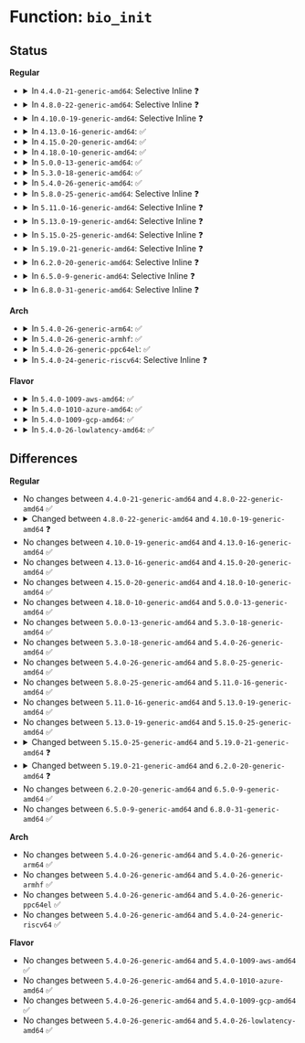 # Function: <code>bio_init</code>

## Status
<b>Regular</b>
<ul>
<li>
<details>
<summary>In <code>4.4.0-21-generic-amd64</code>: Selective Inline ❓</summary>

```c
void bio_init(struct bio * bio)
```

```json
{
  "name": "bio_init",
  "collision_type": "Unique Global",
  "inline_type": "Selective",
  "funcs": [
    {
      "addr": 18446744071582712336,
      "name": "bio_init",
      "external": true,
      "loc": "block/bio.c:269",
      "file": "block/bio.c",
      "inline": "not declared, inlined",
      "caller_inline": [
        "block/bio.c:bio_alloc_bioset"
      ],
      "caller_func": [
        "drivers/md/dm.c:dm_create"
      ]
    }
  ],
  "symbols": [
    {
      "addr": 18446744071582712336,
      "name": "bio_init",
      "section": ".text",
      "bind": "STB_GLOBAL",
      "size": 74
    }
  ]
}
```
</details>
</li>
<li>
<details>
<summary>In <code>4.8.0-22-generic-amd64</code>: Selective Inline ❓</summary>

```c
void bio_init(struct bio * bio)
```

```json
{
  "name": "bio_init",
  "collision_type": "Unique Global",
  "inline_type": "Selective",
  "funcs": [
    {
      "addr": 18446744071582994935,
      "name": "bio_init",
      "external": true,
      "loc": "block/bio.c:273",
      "file": "block/bio.c",
      "inline": "not declared, inlined",
      "caller_inline": [
        "block/bio.c:bio_alloc_bioset"
      ],
      "caller_func": [
        "drivers/md/dm.c:dm_create"
      ]
    }
  ],
  "symbols": [
    {
      "addr": 18446744071582989408,
      "name": "bio_init",
      "section": ".text",
      "bind": "STB_GLOBAL",
      "size": 74
    }
  ]
}
```
</details>
</li>
<li>
<details>
<summary>In <code>4.10.0-19-generic-amd64</code>: Selective Inline ❓</summary>

```c
void bio_init(struct bio * bio, struct bio_vec * table, short unsigned int max_vecs)
```

```json
{
  "name": "bio_init",
  "collision_type": "Unique Global",
  "inline_type": "Selective",
  "funcs": [
    {
      "addr": 18446744071583099863,
      "name": "bio_init",
      "external": true,
      "loc": "block/bio.c:273",
      "file": "block/bio.c",
      "inline": "not declared, inlined",
      "caller_inline": [
        "block/bio.c:bio_alloc_bioset"
      ],
      "caller_func": [
        "fs/block_dev.c:__blkdev_direct_IO_simple",
        "drivers/md/dm.c:dm_create"
      ]
    }
  ],
  "symbols": [
    {
      "addr": 18446744071583093968,
      "name": "bio_init",
      "section": ".text",
      "bind": "STB_GLOBAL",
      "size": 83
    }
  ]
}
```
</details>
</li>
<li>
<details>
<summary>In <code>4.13.0-16-generic-amd64</code>: ✅</summary>

```c
void bio_init(struct bio * bio, struct bio_vec * table, short unsigned int max_vecs)
```

```json
{
  "name": "bio_init",
  "collision_type": "Unique Global",
  "inline_type": "No",
  "funcs": [
    {
      "addr": 18446744071583150640,
      "name": "bio_init",
      "external": true,
      "loc": "block/bio.c:277",
      "file": "block/bio.c",
      "inline": "seen, unknown",
      "caller_inline": [],
      "caller_func": [
        "fs/block_dev.c:__blkdev_direct_IO_simple",
        "block/bio.c:bio_alloc_bioset",
        "block/bio.c:bio_alloc_bioset",
        "drivers/md/dm.c:dm_create"
      ]
    }
  ],
  "symbols": [
    {
      "addr": 18446744071583150640,
      "name": "bio_init",
      "section": ".text",
      "bind": "STB_GLOBAL",
      "size": 83
    }
  ]
}
```
</details>
</li>
<li>
<details>
<summary>In <code>4.15.0-20-generic-amd64</code>: ✅</summary>

```c
void bio_init(struct bio * bio, struct bio_vec * table, short unsigned int max_vecs)
```

```json
{
  "name": "bio_init",
  "collision_type": "Unique Global",
  "inline_type": "No",
  "funcs": [
    {
      "addr": 18446744071583325792,
      "name": "bio_init",
      "external": true,
      "loc": "block/bio.c:277",
      "file": "block/bio.c",
      "inline": "seen, unknown",
      "caller_inline": [],
      "caller_func": [
        "fs/block_dev.c:__blkdev_direct_IO_simple",
        "block/bio.c:bio_alloc_bioset",
        "block/bio.c:bio_alloc_bioset",
        "drivers/md/dm.c:dm_create"
      ]
    }
  ],
  "symbols": [
    {
      "addr": 18446744071583325792,
      "name": "bio_init",
      "section": ".text",
      "bind": "STB_GLOBAL",
      "size": 83
    }
  ]
}
```
</details>
</li>
<li>
<details>
<summary>In <code>4.18.0-10-generic-amd64</code>: ✅</summary>

```c
void bio_init(struct bio * bio, struct bio_vec * table, short unsigned int max_vecs)
```

```json
{
  "name": "bio_init",
  "collision_type": "Unique Global",
  "inline_type": "No",
  "funcs": [
    {
      "addr": 18446744071583534560,
      "name": "bio_init",
      "external": true,
      "loc": "block/bio.c:277",
      "file": "block/bio.c",
      "inline": "seen, unknown",
      "caller_inline": [],
      "caller_func": [
        "fs/block_dev.c:__blkdev_direct_IO_simple",
        "block/bio.c:bio_alloc_bioset",
        "block/bio.c:bio_alloc_bioset",
        "drivers/md/dm.c:dm_create"
      ]
    }
  ],
  "symbols": [
    {
      "addr": 18446744071583534560,
      "name": "bio_init",
      "section": ".text",
      "bind": "STB_GLOBAL",
      "size": 83
    }
  ]
}
```
</details>
</li>
<li>
<details>
<summary>In <code>5.0.0-13-generic-amd64</code>: ✅</summary>

```c
void bio_init(struct bio * bio, struct bio_vec * table, short unsigned int max_vecs)
```

```json
{
  "name": "bio_init",
  "collision_type": "Unique Global",
  "inline_type": "No",
  "funcs": [
    {
      "addr": 18446744071583658048,
      "name": "bio_init",
      "external": true,
      "loc": "block/bio.c:279",
      "file": "block/bio.c",
      "inline": "seen, unknown",
      "caller_inline": [],
      "caller_func": [
        "fs/block_dev.c:__blkdev_direct_IO_simple",
        "fs/iomap.c:iomap_read_page_sync",
        "block/bio.c:bio_alloc_bioset",
        "block/bio.c:bio_alloc_bioset",
        "drivers/lightnvm/core.c:nvm_bb_chunk_sense",
        "drivers/md/dm.c:__process_bio",
        "drivers/md/dm.c:__split_and_process_bio"
      ]
    }
  ],
  "symbols": [
    {
      "addr": 18446744071583658048,
      "name": "bio_init",
      "section": ".text",
      "bind": "STB_GLOBAL",
      "size": 83
    }
  ]
}
```
</details>
</li>
<li>
<details>
<summary>In <code>5.3.0-18-generic-amd64</code>: ✅</summary>

```c
void bio_init(struct bio * bio, struct bio_vec * table, short unsigned int max_vecs)
```

```json
{
  "name": "bio_init",
  "collision_type": "Unique Global",
  "inline_type": "No",
  "funcs": [
    {
      "addr": 18446744071583844784,
      "name": "bio_init",
      "external": true,
      "loc": "block/bio.c:267",
      "file": "block/bio.c",
      "inline": "seen, unknown",
      "caller_inline": [],
      "caller_func": [
        "fs/block_dev.c:__blkdev_direct_IO_simple",
        "fs/iomap/buffered-io.c:iomap_read_page_sync",
        "block/bio.c:bio_alloc_bioset",
        "block/bio.c:bio_alloc_bioset",
        "drivers/lightnvm/core.c:nvm_bb_chunk_sense",
        "drivers/md/dm.c:__process_bio",
        "drivers/md/dm.c:__split_and_process_bio"
      ]
    }
  ],
  "symbols": [
    {
      "addr": 18446744071583844784,
      "name": "bio_init",
      "section": ".text",
      "bind": "STB_GLOBAL",
      "size": 80
    }
  ]
}
```
</details>
</li>
<li>
<details>
<summary>In <code>5.4.0-26-generic-amd64</code>: ✅</summary>

```c
void bio_init(struct bio * bio, struct bio_vec * table, short unsigned int max_vecs)
```

```json
{
  "name": "bio_init",
  "collision_type": "Unique Global",
  "inline_type": "No",
  "funcs": [
    {
      "addr": 18446744071583946816,
      "name": "bio_init",
      "external": true,
      "loc": "block/bio.c:270",
      "file": "block/bio.c",
      "inline": "seen, unknown",
      "caller_inline": [],
      "caller_func": [
        "fs/block_dev.c:__blkdev_direct_IO_simple",
        "fs/iomap/buffered-io.c:iomap_read_page_sync",
        "block/bio.c:bio_alloc_bioset",
        "block/bio.c:bio_alloc_bioset",
        "drivers/lightnvm/core.c:nvm_bb_chunk_sense",
        "drivers/md/dm.c:__process_bio",
        "drivers/md/dm.c:__split_and_process_bio"
      ]
    }
  ],
  "symbols": [
    {
      "addr": 18446744071583946816,
      "name": "bio_init",
      "section": ".text",
      "bind": "STB_GLOBAL",
      "size": 83
    }
  ]
}
```
</details>
</li>
<li>
<details>
<summary>In <code>5.8.0-25-generic-amd64</code>: Selective Inline ❓</summary>

```c
void bio_init(struct bio * bio, struct bio_vec * table, short unsigned int max_vecs)
```

```json
{
  "name": "bio_init",
  "collision_type": "Unique Global",
  "inline_type": "Selective",
  "funcs": [
    {
      "addr": 18446744071584346480,
      "name": "bio_init",
      "external": true,
      "loc": "block/bio.c:274",
      "file": "block/bio.c",
      "inline": "not declared, inlined",
      "caller_inline": [
        "block/bio.c:bio_alloc_bioset"
      ],
      "caller_func": [
        "fs/block_dev.c:__blkdev_direct_IO_simple",
        "fs/iomap/buffered-io.c:iomap_read_page_sync",
        "drivers/lightnvm/core.c:nvm_bb_chunk_sense",
        "drivers/md/dm.c:__process_bio",
        "drivers/md/dm.c:__split_and_process_bio"
      ]
    }
  ],
  "symbols": [
    {
      "addr": 18446744071584338400,
      "name": "bio_init",
      "section": ".text",
      "bind": "STB_GLOBAL",
      "size": 83
    }
  ]
}
```
</details>
</li>
<li>
<details>
<summary>In <code>5.11.0-16-generic-amd64</code>: Selective Inline ❓</summary>

```c
void bio_init(struct bio * bio, struct bio_vec * table, short unsigned int max_vecs)
```

```json
{
  "name": "bio_init",
  "collision_type": "Unique Global",
  "inline_type": "Selective",
  "funcs": [
    {
      "addr": 18446744071584463208,
      "name": "bio_init",
      "external": true,
      "loc": "block/bio.c:278",
      "file": "block/bio.c",
      "inline": "not declared, inlined",
      "caller_inline": [
        "block/bio.c:bio_alloc_bioset"
      ],
      "caller_func": [
        "fs/block_dev.c:__blkdev_direct_IO_simple",
        "fs/iomap/buffered-io.c:iomap_read_page_sync",
        "drivers/lightnvm/core.c:nvm_bb_chunk_sense",
        "drivers/md/dm.c:__send_empty_flush"
      ]
    }
  ],
  "symbols": [
    {
      "addr": 18446744071584455920,
      "name": "bio_init",
      "section": ".text",
      "bind": "STB_GLOBAL",
      "size": 83
    }
  ]
}
```
</details>
</li>
<li>
<details>
<summary>In <code>5.13.0-19-generic-amd64</code>: Selective Inline ❓</summary>

```c
void bio_init(struct bio * bio, struct bio_vec * table, short unsigned int max_vecs)
```

```json
{
  "name": "bio_init",
  "collision_type": "Unique Global",
  "inline_type": "Selective",
  "funcs": [
    {
      "addr": 18446744071584496383,
      "name": "bio_init",
      "external": true,
      "loc": "block/bio.c:246",
      "file": "block/bio.c",
      "inline": "not declared, inlined",
      "caller_inline": [
        "block/bio.c:bio_kmalloc",
        "block/bio.c:bio_alloc_bioset",
        "block/bio.c:bio_alloc_bioset",
        "block/bio.c:bio_alloc_bioset"
      ],
      "caller_func": [
        "fs/block_dev.c:__blkdev_direct_IO_simple",
        "fs/iomap/buffered-io.c:iomap_read_page_sync",
        "block/blk-flush.c:blkdev_issue_flush",
        "drivers/lightnvm/core.c:nvm_bb_chunk_sense",
        "drivers/md/md.c:sync_page_io",
        "drivers/md/dm.c:__send_empty_flush"
      ]
    }
  ],
  "symbols": [
    {
      "addr": 18446744071584491008,
      "name": "bio_init",
      "section": ".text",
      "bind": "STB_GLOBAL",
      "size": 83
    }
  ]
}
```
</details>
</li>
<li>
<details>
<summary>In <code>5.15.0-25-generic-amd64</code>: Selective Inline ❓</summary>

```c
void bio_init(struct bio * bio, struct bio_vec * table, short unsigned int max_vecs)
```

```json
{
  "name": "bio_init",
  "collision_type": "Unique Global",
  "inline_type": "Selective",
  "funcs": [
    {
      "addr": 18446744071584904275,
      "name": "bio_init",
      "external": true,
      "loc": "block/bio.c:251",
      "file": "block/bio.c",
      "inline": "not declared, inlined",
      "caller_inline": [
        "block/bio.c:bio_kmalloc",
        "block/bio.c:bio_alloc_bioset",
        "block/bio.c:bio_alloc_bioset",
        "block/bio.c:bio_alloc_bioset"
      ],
      "caller_func": [
        "fs/iomap/buffered-io.c:iomap_read_page_sync",
        "block/fops.c:__blkdev_direct_IO_simple",
        "block/blk-flush.c:blkdev_issue_flush",
        "drivers/md/md.c:sync_page_io",
        "drivers/md/dm.c:__send_empty_flush"
      ]
    }
  ],
  "symbols": [
    {
      "addr": 18446744071584899616,
      "name": "bio_init",
      "section": ".text",
      "bind": "STB_GLOBAL",
      "size": 162
    }
  ]
}
```
</details>
</li>
<li>
<details>
<summary>In <code>5.19.0-21-generic-amd64</code>: Selective Inline ❓</summary>

```c
void bio_init(struct bio * bio, struct block_device * bdev, struct bio_vec * table, short unsigned int max_vecs, unsigned int opf)
```

```json
{
  "name": "bio_init",
  "collision_type": "Unique Global",
  "inline_type": "Selective",
  "funcs": [
    {
      "addr": 18446744071585604372,
      "name": "bio_init",
      "external": true,
      "loc": "block/bio.c:241",
      "file": "block/bio.c",
      "inline": "not declared, inlined",
      "caller_inline": [
        "block/bio.c:bio_init_clone",
        "block/bio.c:bio_alloc_bioset",
        "block/bio.c:bio_alloc_bioset",
        "block/bio.c:bio_alloc_bioset",
        "block/bio.c:bio_alloc_bioset"
      ],
      "caller_func": [
        "fs/iomap/buffered-io.c:iomap_read_folio_sync",
        "fs/squashfs/block.c:squashfs_bio_read",
        "block/fops.c:__blkdev_direct_IO_simple",
        "block/fops.c:__blkdev_direct_IO_simple",
        "block/blk-flush.c:blkdev_issue_flush",
        "block/blk-map.c:blk_rq_map_kern",
        "block/blk-map.c:blk_rq_map_kern",
        "block/blk-map.c:bio_map_user_iov",
        "block/blk-map.c:bio_copy_user_iov",
        "block/blk-crypto-fallback.c:blk_crypto_fallback_clone_bio",
        "drivers/md/md.c:sync_page_io",
        "drivers/md/md.c:sync_page_io",
        "drivers/md/md.c:sync_page_io",
        "drivers/md/dm.c:__send_empty_flush"
      ]
    }
  ],
  "symbols": [
    {
      "addr": 18446744071585599616,
      "name": "bio_init",
      "section": ".text",
      "bind": "STB_GLOBAL",
      "size": 209
    }
  ]
}
```
</details>
</li>
<li>
<details>
<summary>In <code>6.2.0-20-generic-amd64</code>: Selective Inline ❓</summary>

```c
void bio_init(struct bio * bio, struct block_device * bdev, struct bio_vec * table, short unsigned int max_vecs, blk_opf_t opf)
```

```json
{
  "name": "bio_init",
  "collision_type": "Unique Global",
  "inline_type": "Selective",
  "funcs": [
    {
      "addr": 18446744071586372708,
      "name": "bio_init",
      "external": true,
      "loc": "block/bio.c:247",
      "file": "block/bio.c",
      "inline": "not declared, inlined",
      "caller_inline": [
        "block/bio.c:bio_init_clone",
        "block/bio.c:bio_alloc_bioset",
        "block/bio.c:bio_alloc_bioset",
        "block/bio.c:bio_alloc_bioset",
        "block/bio.c:bio_alloc_bioset"
      ],
      "caller_func": [
        "fs/iomap/buffered-io.c:iomap_read_folio_sync",
        "fs/squashfs/block.c:squashfs_bio_read",
        "block/fops.c:__blkdev_direct_IO_simple",
        "block/fops.c:__blkdev_direct_IO_simple",
        "block/blk-flush.c:blkdev_issue_flush",
        "block/blk-map.c:blk_rq_map_kern",
        "block/blk-map.c:blk_rq_map_kern",
        "block/blk-map.c:blk_rq_map_bio_alloc",
        "block/blk-map.c:bio_copy_user_iov",
        "block/blk-crypto-fallback.c:blk_crypto_fallback_clone_bio",
        "drivers/md/md.c:sync_page_io",
        "drivers/md/md.c:sync_page_io",
        "drivers/md/dm.c:__send_empty_flush"
      ]
    }
  ],
  "symbols": [
    {
      "addr": 18446744071586367504,
      "name": "bio_init",
      "section": ".text",
      "bind": "STB_GLOBAL",
      "size": 209
    }
  ]
}
```
</details>
</li>
<li>
<details>
<summary>In <code>6.5.0-9-generic-amd64</code>: Selective Inline ❓</summary>

```c
void bio_init(struct bio * bio, struct block_device * bdev, struct bio_vec * table, short unsigned int max_vecs, blk_opf_t opf)
```

```json
{
  "name": "bio_init",
  "collision_type": "Unique Global",
  "inline_type": "Selective",
  "funcs": [
    {
      "addr": 18446744071586619044,
      "name": "bio_init",
      "external": true,
      "loc": "block/bio.c:246",
      "file": "block/bio.c",
      "inline": "not declared, inlined",
      "caller_inline": [
        "block/bio.c:bio_init_clone",
        "block/bio.c:bio_alloc_bioset",
        "block/bio.c:bio_alloc_bioset",
        "block/bio.c:bio_alloc_bioset",
        "block/bio.c:bio_alloc_bioset"
      ],
      "caller_func": [
        "mm/page_io.c:swap_readpage_bdev_sync",
        "mm/page_io.c:swap_writepage_bdev_sync",
        "fs/iomap/buffered-io.c:iomap_read_folio_sync",
        "fs/squashfs/block.c:squashfs_bio_read",
        "block/fops.c:__blkdev_direct_IO_simple",
        "block/fops.c:__blkdev_direct_IO_simple",
        "block/blk-flush.c:blkdev_issue_flush",
        "block/blk-map.c:blk_rq_map_kern",
        "block/blk-map.c:bio_copy_kern",
        "block/blk-map.c:blk_rq_map_bio_alloc",
        "block/blk-map.c:bio_copy_user_iov",
        "block/blk-crypto-fallback.c:blk_crypto_fallback_clone_bio",
        "drivers/md/md.c:sync_page_io",
        "drivers/md/md.c:sync_page_io",
        "drivers/md/dm.c:__send_empty_flush"
      ]
    }
  ],
  "symbols": [
    {
      "addr": 18446744071586614160,
      "name": "bio_init",
      "section": ".text",
      "bind": "STB_GLOBAL",
      "size": 209
    }
  ]
}
```
</details>
</li>
<li>
<details>
<summary>In <code>6.8.0-31-generic-amd64</code>: Selective Inline ❓</summary>

```c
void bio_init(struct bio * bio, struct block_device * bdev, struct bio_vec * table, short unsigned int max_vecs, blk_opf_t opf)
```

```json
{
  "name": "bio_init",
  "collision_type": "Unique Global",
  "inline_type": "Selective",
  "funcs": [
    {
      "addr": 18446744071586889812,
      "name": "bio_init",
      "external": true,
      "loc": "block/bio.c:246",
      "file": "block/bio.c",
      "inline": "not declared, inlined",
      "caller_inline": [
        "block/bio.c:bio_init_clone",
        "block/bio.c:bio_alloc_bioset",
        "block/bio.c:bio_alloc_bioset",
        "block/bio.c:bio_alloc_bioset",
        "block/bio.c:bio_alloc_bioset"
      ],
      "caller_func": [
        "mm/page_io.c:swap_read_folio_bdev_sync",
        "mm/page_io.c:swap_writepage_bdev_sync",
        "fs/iomap/buffered-io.c:iomap_read_folio_sync",
        "fs/squashfs/block.c:squashfs_bio_read",
        "block/fops.c:__blkdev_direct_IO_simple",
        "block/fops.c:__blkdev_direct_IO_simple",
        "block/blk-flush.c:blkdev_issue_flush",
        "block/blk-map.c:blk_rq_map_kern",
        "block/blk-map.c:bio_copy_kern",
        "block/blk-map.c:blk_rq_map_bio_alloc",
        "block/blk-map.c:bio_copy_user_iov",
        "block/blk-crypto-fallback.c:blk_crypto_fallback_clone_bio",
        "drivers/md/md.c:sync_page_io",
        "drivers/md/md.c:sync_page_io",
        "drivers/md/dm.c:__send_empty_flush"
      ]
    }
  ],
  "symbols": [
    {
      "addr": 18446744071586884224,
      "name": "bio_init",
      "section": ".text",
      "bind": "STB_GLOBAL",
      "size": 209
    }
  ]
}
```
</details>
</li>
</ul>
<b>Arch</b>
<ul>
<li>
<details>
<summary>In <code>5.4.0-26-generic-arm64</code>: ✅</summary>

```c
void bio_init(struct bio * bio, struct bio_vec * table, short unsigned int max_vecs)
```

```json
{
  "name": "bio_init",
  "collision_type": "Unique Global",
  "inline_type": "No",
  "funcs": [
    {
      "addr": 18446603336495767320,
      "name": "bio_init",
      "external": true,
      "loc": "block/bio.c:270",
      "file": "block/bio.c",
      "inline": "seen, unknown",
      "caller_inline": [],
      "caller_func": [
        "fs/block_dev.c:__blkdev_direct_IO_simple",
        "fs/iomap/buffered-io.c:iomap_read_page_sync",
        "block/bio.c:bio_alloc_bioset",
        "block/bio.c:bio_alloc_bioset",
        "drivers/lightnvm/core.c:nvm_bb_chunk_sense",
        "drivers/md/dm.c:__process_bio",
        "drivers/md/dm.c:__split_and_process_bio"
      ]
    }
  ],
  "symbols": [
    {
      "addr": 18446603336495767320,
      "name": "bio_init",
      "section": ".text",
      "bind": "STB_GLOBAL",
      "size": 104
    }
  ]
}
```
</details>
</li>
<li>
<details>
<summary>In <code>5.4.0-26-generic-armhf</code>: ✅</summary>

```c
void bio_init(struct bio * bio, struct bio_vec * table, short unsigned int max_vecs)
```

```json
{
  "name": "bio_init",
  "collision_type": "Unique Global",
  "inline_type": "No",
  "funcs": [
    {
      "addr": 3229119468,
      "name": "bio_init",
      "external": true,
      "loc": "block/bio.c:270",
      "file": "block/bio.c",
      "inline": "seen, unknown",
      "caller_inline": [],
      "caller_func": [
        "fs/block_dev.c:__blkdev_direct_IO_simple",
        "fs/iomap/buffered-io.c:iomap_read_page_sync",
        "block/bio.c:bio_alloc_bioset",
        "block/bio.c:bio_alloc_bioset",
        "drivers/lightnvm/core.c:nvm_bb_chunk_sense",
        "drivers/md/dm.c:__process_bio",
        "drivers/md/dm.c:__split_and_process_bio"
      ]
    }
  ],
  "symbols": [
    {
      "addr": 3229119468,
      "name": "bio_init",
      "section": ".text",
      "bind": "STB_GLOBAL",
      "size": 68
    }
  ]
}
```
</details>
</li>
<li>
<details>
<summary>In <code>5.4.0-26-generic-ppc64el</code>: ✅</summary>

```c
void bio_init(struct bio * bio, struct bio_vec * table, short unsigned int max_vecs)
```

```json
{
  "name": "bio_init",
  "collision_type": "Unique Global",
  "inline_type": "No",
  "funcs": [
    {
      "addr": 13835058055289938800,
      "name": "bio_init",
      "external": true,
      "loc": "block/bio.c:270",
      "file": "block/bio.c",
      "inline": "seen, unknown",
      "caller_inline": [],
      "caller_func": [
        "fs/block_dev.c:__blkdev_direct_IO_simple",
        "fs/iomap/buffered-io.c:iomap_read_page_sync",
        "block/bio.c:bio_alloc_bioset",
        "block/bio.c:bio_alloc_bioset",
        "drivers/lightnvm/core.c:nvm_bb_chunk_sense",
        "drivers/md/dm.c:__process_bio",
        "drivers/md/dm.c:__split_and_process_bio"
      ]
    }
  ],
  "symbols": [
    {
      "addr": 13835058055289938800,
      "name": "bio_init",
      "section": ".text",
      "bind": "STB_GLOBAL",
      "size": 116
    }
  ]
}
```
</details>
</li>
<li>
<details>
<summary>In <code>5.4.0-24-generic-riscv64</code>: Selective Inline ❓</summary>

```c
void bio_init(struct bio * bio, struct bio_vec * table, short unsigned int max_vecs)
```

```json
{
  "name": "bio_init",
  "collision_type": "Unique Global",
  "inline_type": "Selective",
  "funcs": [
    {
      "addr": 18446743936274921072,
      "name": "bio_init",
      "external": true,
      "loc": "block/bio.c:270",
      "file": "block/bio.c",
      "inline": "not declared, inlined",
      "caller_inline": [
        "block/bio.c:bio_alloc_bioset"
      ],
      "caller_func": [
        "fs/block_dev.c:__blkdev_direct_IO_simple",
        "fs/iomap/buffered-io.c:iomap_read_page_sync",
        "drivers/lightnvm/core.c:nvm_bb_chunk_sense",
        "drivers/md/dm.c:__process_bio",
        "drivers/md/dm.c:__split_and_process_bio"
      ]
    }
  ],
  "symbols": [
    {
      "addr": 18446743936274913478,
      "name": "bio_init",
      "section": ".text",
      "bind": "STB_GLOBAL",
      "size": 74
    }
  ]
}
```
</details>
</li>
</ul>
<b>Flavor</b>
<ul>
<li>
<details>
<summary>In <code>5.4.0-1009-aws-amd64</code>: ✅</summary>

```c
void bio_init(struct bio * bio, struct bio_vec * table, short unsigned int max_vecs)
```

```json
{
  "name": "bio_init",
  "collision_type": "Unique Global",
  "inline_type": "No",
  "funcs": [
    {
      "addr": 18446744071583915552,
      "name": "bio_init",
      "external": true,
      "loc": "block/bio.c:270",
      "file": "block/bio.c",
      "inline": "seen, unknown",
      "caller_inline": [],
      "caller_func": [
        "fs/block_dev.c:__blkdev_direct_IO_simple",
        "fs/iomap/buffered-io.c:iomap_read_page_sync",
        "block/bio.c:bio_alloc_bioset",
        "block/bio.c:bio_alloc_bioset",
        "drivers/lightnvm/core.c:nvm_bb_chunk_sense",
        "drivers/md/dm.c:__process_bio",
        "drivers/md/dm.c:__split_and_process_bio"
      ]
    }
  ],
  "symbols": [
    {
      "addr": 18446744071583915552,
      "name": "bio_init",
      "section": ".text",
      "bind": "STB_GLOBAL",
      "size": 83
    }
  ]
}
```
</details>
</li>
<li>
<details>
<summary>In <code>5.4.0-1010-azure-amd64</code>: ✅</summary>

```c
void bio_init(struct bio * bio, struct bio_vec * table, short unsigned int max_vecs)
```

```json
{
  "name": "bio_init",
  "collision_type": "Unique Global",
  "inline_type": "No",
  "funcs": [
    {
      "addr": 18446744071583852608,
      "name": "bio_init",
      "external": true,
      "loc": "block/bio.c:270",
      "file": "block/bio.c",
      "inline": "seen, unknown",
      "caller_inline": [],
      "caller_func": [
        "fs/block_dev.c:__blkdev_direct_IO_simple",
        "fs/iomap/buffered-io.c:iomap_read_page_sync",
        "block/bio.c:bio_alloc_bioset",
        "block/bio.c:bio_alloc_bioset",
        "drivers/md/dm.c:__process_bio",
        "drivers/md/dm.c:__split_and_process_bio"
      ]
    }
  ],
  "symbols": [
    {
      "addr": 18446744071583852608,
      "name": "bio_init",
      "section": ".text",
      "bind": "STB_GLOBAL",
      "size": 83
    }
  ]
}
```
</details>
</li>
<li>
<details>
<summary>In <code>5.4.0-1009-gcp-amd64</code>: ✅</summary>

```c
void bio_init(struct bio * bio, struct bio_vec * table, short unsigned int max_vecs)
```

```json
{
  "name": "bio_init",
  "collision_type": "Unique Global",
  "inline_type": "No",
  "funcs": [
    {
      "addr": 18446744071583899312,
      "name": "bio_init",
      "external": true,
      "loc": "block/bio.c:270",
      "file": "block/bio.c",
      "inline": "seen, unknown",
      "caller_inline": [],
      "caller_func": [
        "fs/block_dev.c:__blkdev_direct_IO_simple",
        "fs/iomap/buffered-io.c:iomap_read_page_sync",
        "block/bio.c:bio_alloc_bioset",
        "block/bio.c:bio_alloc_bioset",
        "drivers/lightnvm/core.c:nvm_bb_chunk_sense",
        "drivers/md/dm.c:__process_bio",
        "drivers/md/dm.c:__split_and_process_bio"
      ]
    }
  ],
  "symbols": [
    {
      "addr": 18446744071583899312,
      "name": "bio_init",
      "section": ".text",
      "bind": "STB_GLOBAL",
      "size": 83
    }
  ]
}
```
</details>
</li>
<li>
<details>
<summary>In <code>5.4.0-26-lowlatency-amd64</code>: ✅</summary>

```c
void bio_init(struct bio * bio, struct bio_vec * table, short unsigned int max_vecs)
```

```json
{
  "name": "bio_init",
  "collision_type": "Unique Global",
  "inline_type": "No",
  "funcs": [
    {
      "addr": 18446744071584000352,
      "name": "bio_init",
      "external": true,
      "loc": "block/bio.c:270",
      "file": "block/bio.c",
      "inline": "seen, unknown",
      "caller_inline": [],
      "caller_func": [
        "fs/block_dev.c:__blkdev_direct_IO_simple",
        "fs/iomap/buffered-io.c:iomap_read_page_sync",
        "block/bio.c:bio_alloc_bioset",
        "block/bio.c:bio_alloc_bioset",
        "drivers/lightnvm/core.c:nvm_bb_chunk_sense",
        "drivers/md/dm.c:__process_bio",
        "drivers/md/dm.c:__split_and_process_bio"
      ]
    }
  ],
  "symbols": [
    {
      "addr": 18446744071584000352,
      "name": "bio_init",
      "section": ".text",
      "bind": "STB_GLOBAL",
      "size": 83
    }
  ]
}
```
</details>
</li>
</ul>

## Differences
<b>Regular</b>
<ul>
<li>
No changes between <code>4.4.0-21-generic-amd64</code> and <code>4.8.0-22-generic-amd64</code> ✅
</li>
<li>
<details>
<summary>Changed between <code>4.8.0-22-generic-amd64</code> and <code>4.10.0-19-generic-amd64</code> ❓</summary>
<ul>
<li>
<b>Param added. </b>
<code>struct bio_vec * table</code>
</li>
<li>
<b>Param added. </b>
<code>short unsigned int max_vecs</code>
</li>
</ul>
</details>
</li>
<li>
No changes between <code>4.10.0-19-generic-amd64</code> and <code>4.13.0-16-generic-amd64</code> ✅
</li>
<li>
No changes between <code>4.13.0-16-generic-amd64</code> and <code>4.15.0-20-generic-amd64</code> ✅
</li>
<li>
No changes between <code>4.15.0-20-generic-amd64</code> and <code>4.18.0-10-generic-amd64</code> ✅
</li>
<li>
No changes between <code>4.18.0-10-generic-amd64</code> and <code>5.0.0-13-generic-amd64</code> ✅
</li>
<li>
No changes between <code>5.0.0-13-generic-amd64</code> and <code>5.3.0-18-generic-amd64</code> ✅
</li>
<li>
No changes between <code>5.3.0-18-generic-amd64</code> and <code>5.4.0-26-generic-amd64</code> ✅
</li>
<li>
No changes between <code>5.4.0-26-generic-amd64</code> and <code>5.8.0-25-generic-amd64</code> ✅
</li>
<li>
No changes between <code>5.8.0-25-generic-amd64</code> and <code>5.11.0-16-generic-amd64</code> ✅
</li>
<li>
No changes between <code>5.11.0-16-generic-amd64</code> and <code>5.13.0-19-generic-amd64</code> ✅
</li>
<li>
No changes between <code>5.13.0-19-generic-amd64</code> and <code>5.15.0-25-generic-amd64</code> ✅
</li>
<li>
<details>
<summary>Changed between <code>5.15.0-25-generic-amd64</code> and <code>5.19.0-21-generic-amd64</code> ❓</summary>
<ul>
<li>
<b>Param added. </b>
<code>struct block_device * bdev</code>
</li>
<li>
<b>Param added. </b>
<code>unsigned int opf</code>
</li>
<li>
<b>Param reordered. </b>
<code>bio, table, max_vecs</code> ➡️ <code>bio, bdev, table, max_vecs, opf</code>
</li>
</ul>
</details>
</li>
<li>
<details>
<summary>Changed between <code>5.19.0-21-generic-amd64</code> and <code>6.2.0-20-generic-amd64</code> ❓</summary>
<ul>
<li>
<b>Param type changed. </b>
<code>unsigned int opf</code> ➡️ <code>blk_opf_t opf</code>
</li>
</ul>
</details>
</li>
<li>
No changes between <code>6.2.0-20-generic-amd64</code> and <code>6.5.0-9-generic-amd64</code> ✅
</li>
<li>
No changes between <code>6.5.0-9-generic-amd64</code> and <code>6.8.0-31-generic-amd64</code> ✅
</li>
</ul>
<b>Arch</b>
<ul>
<li>
No changes between <code>5.4.0-26-generic-amd64</code> and <code>5.4.0-26-generic-arm64</code> ✅
</li>
<li>
No changes between <code>5.4.0-26-generic-amd64</code> and <code>5.4.0-26-generic-armhf</code> ✅
</li>
<li>
No changes between <code>5.4.0-26-generic-amd64</code> and <code>5.4.0-26-generic-ppc64el</code> ✅
</li>
<li>
No changes between <code>5.4.0-26-generic-amd64</code> and <code>5.4.0-24-generic-riscv64</code> ✅
</li>
</ul>
<b>Flavor</b>
<ul>
<li>
No changes between <code>5.4.0-26-generic-amd64</code> and <code>5.4.0-1009-aws-amd64</code> ✅
</li>
<li>
No changes between <code>5.4.0-26-generic-amd64</code> and <code>5.4.0-1010-azure-amd64</code> ✅
</li>
<li>
No changes between <code>5.4.0-26-generic-amd64</code> and <code>5.4.0-1009-gcp-amd64</code> ✅
</li>
<li>
No changes between <code>5.4.0-26-generic-amd64</code> and <code>5.4.0-26-lowlatency-amd64</code> ✅
</li>
</ul>

